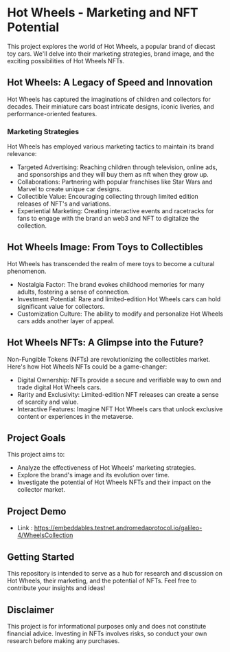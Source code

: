 # Hot Wheels - Marketing and NFT Potential

This project explores the world of Hot Wheels, a popular brand of diecast toy cars. We'll delve into their marketing strategies, brand image, and the exciting possibilities of Hot Wheels NFTs.

## Hot Wheels: A Legacy of Speed and Innovation

Hot Wheels has captured the imaginations of children and collectors for decades. Their miniature cars boast intricate designs, iconic liveries, and performance-oriented features. 

### Marketing Strategies

Hot Wheels has employed various marketing tactics to maintain its brand relevance:

* Targeted Advertising: Reaching children through television, online ads, and sponsorships and they will buy them as nft when they grow up.
* Collaborations: Partnering with popular franchises like Star Wars and Marvel to create unique car designs.
* Collectible Value: Encouraging collecting through limited edition releases of NFT's and variations.
* Experiential Marketing: Creating interactive events and racetracks for fans to engage with the brand an web3 and NFT to digitalize the collection.

## Hot Wheels Image: From Toys to Collectibles

Hot Wheels has transcended the realm of mere toys to become a cultural phenomenon. 

* Nostalgia Factor: The brand evokes childhood memories for many adults, fostering a sense of connection.
* Investment Potential: Rare and limited-edition Hot Wheels cars can hold significant value for collectors.
* Customization Culture: The ability to modify and personalize Hot Wheels cars adds another layer of appeal.

## Hot Wheels NFTs: A Glimpse into the Future?

Non-Fungible Tokens (NFTs) are revolutionizing the collectibles market. Here's how Hot Wheels NFTs could be a game-changer:

* Digital Ownership:  NFTs provide a secure and verifiable way to own and trade digital Hot Wheels cars.
* Rarity and Exclusivity: Limited-edition NFT releases can create a sense of scarcity and value.
* Interactive Features:  Imagine NFT Hot Wheels cars that unlock exclusive content or experiences in the metaverse.

## Project Goals

This project aims to:

* Analyze the effectiveness of Hot Wheels' marketing strategies.
* Explore the brand's image and its evolution over time.
* Investigate the potential of Hot Wheels NFTs and their impact on the collector market.

## Project Demo 

*  Link : https://embeddables.testnet.andromedaprotocol.io/galileo-4/WheelsCollection
  
## Getting Started

This repository is intended to serve as a hub for research and discussion on Hot Wheels, their marketing, and the potential of NFTs. Feel free to contribute your insights and ideas!

## Disclaimer

This project is for informational purposes only and does not constitute financial advice. Investing in NFTs involves risks, so conduct your own research before making any purchases.
